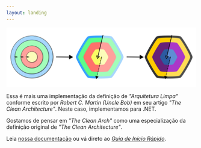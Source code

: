```yaml
---
layout: landing
---
```


![The Clean Arch evolution](./images/TheCleanArchEvolution.png)

Essa é mais uma implementação da definição de _"Arquitetura Limpa"_ conforme escrito por _Robert C. Martin (Uncle Bob)_ em seu artigo _"The Clean Architecture"_. Neste caso, implementamos para .NET.

Gostamos de pensar em _"The Clean Arch"_ como uma especialização da definição original de _"The Clean Architecture"_.

Leia [nossa documentação](articles/introduction.md) ou vá direto ao [_Guia de Início Rápido_](articles/getting-started.md).
